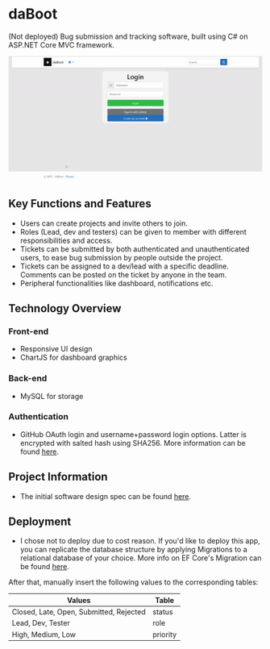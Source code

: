 # daBoot 
(Not deployed) Bug submission and tracking software, built using C# on ASP.NET Core MVC framework.

<kbd>![screenshots](https://github.com/wxo15/daBoot/blob/main/website.gif)</kbd>

## Key Functions and Features
* Users can create projects and invite others to join.
* Roles (Lead, dev and testers) can be given to member with different responsibilities and access.
* Tickets can be submitted by both authenticated and unauthenticated users, to ease bug submission by people outside the project.
* Tickets can be assigned to a dev/lead with a specific deadline. Comments can be posted on the ticket by anyone in the team.
* Peripheral functionalities like dashboard, notifications etc.

## Technology Overview
### Front-end
* Responsive UI design
* ChartJS for dashboard graphics

### Back-end
* MySQL for storage

### Authentication
* GitHub OAuth login and username+password login options. Latter is encrypted with salted hash using SHA256. More information can be found [here](https://docs.microsoft.com/en-us/dotnet/api/system.security.cryptography.rfc2898derivebytes?view=net-5.0).

## Project Information
* The initial software design spec can be found [here](https://github.com/wxo15/daBoot/blob/main/daBoot%20Spec.pdf).

## Deployment
* I chose not to deploy due to cost reason. If you'd like to deploy this app, you can replicate the database structure by applying Migrations to a relational database of your choice. More info on EF Core's Migration can be found [here](https://docs.microsoft.com/en-us/ef/core/managing-schemas/migrations/?tabs=dotnet-core-cli).

After that, manually insert the following values to the corresponding tables:

| Values  | Table |
| ------------- | ------------- |
| Closed, Late, Open, Submitted, Rejected | status  |
| Lead, Dev, Tester  | role  |
| High, Medium, Low | priority |

